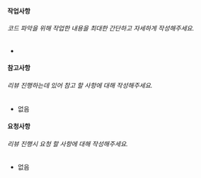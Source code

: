 #### 작업사항

###### 코드 파악을 위해 작업한 내용을 최대한 간단하고 자세하게 작성해주세요.

-

#### 참고사항

###### 리뷰 진행하는데 있어 참고 할 사항에 대해 작성해주세요.

- 없음

#### 요청사항

###### 리뷰 진행시 요청 할 사항에 대해 작성해주세요.

- 없음
